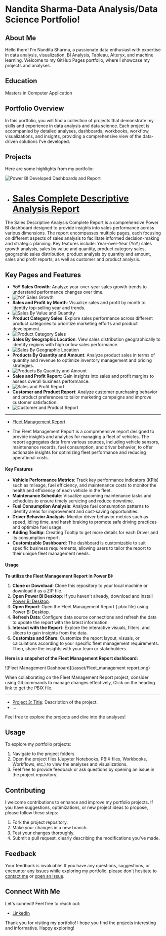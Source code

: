 # Nandita Sharma-Data Analysis/Data Science Portfolio!

## About Me

Hello there! I'm Nandita Sharma, a passionate data enthusiast with expertise in data analysis, visualization, BI Analysis, Tableau, Alteryx, and machine learning. Welcome to my GitHub Pages portfolio, where I showcase my projects and analyses.

## Education
Masters in Computer Application

## Portfolio Overview

In this portfolio, you will find a collection of projects that demonstrate my skills and experience in data analysis and data science. Each project is accompanied by detailed analyses, dashboards, workbooks, workflow, visualizations, and insights, providing a comprehensive view of the data-driven solutions I've developed.

## Projects

Here are some highlights from my portfolio:

![Power BI Developed Dashboards and Report](/asset/logo1.png)

- # [Sales Complete Descriptive Analysis Report](https://github.com/nandita2000/Power-Bi-Dashboards/blob/4b1371de20d0f742bb54998a1e7c2055198281d9/sales_complete_descriptive_analysis_report.pbix)

The Sales Descriptive Analysis Complete Report is a comprehensive Power BI dashboard designed to provide insights into sales performance across various dimensions. The report encompasses multiple pages, each focusing on different aspects of sales analysis to facilitate informed decision-making and strategic planning. 
Key features include: Year-over-Year (YoY) sales growth analysis, sales by value and quantity, product category sales, geographic sales distribution, product analysis by quantity and amount, sales and profit reports, as well as customer and product analysis.

## Key Pages and Features

- **YoY Sales Growth**: Analyze year-over-year sales growth trends to understand performance changes over time.
- ![YoY Sales Growth](/asset/sales_report1.png)
- **Sales and Profit by Month**: Visualize sales and profit by month to identify top-selling year and trends.
- ![Sales By Value and Quantity](/asset/Sreport2.png)    
- **Product Category Sales**: Explore sales performance across different product categories to prioritize marketing efforts and product development.
- ![Product Category Sales](/asset/Sreport4.png)
- **Sales By Geographic Location**: View sales distribution geographically to identify regions with high or low sales performance.
- ![Sales By Geographic Location](/asset/Sreport5.png)
- **Products By Quantity and Amount**: Analyze product sales in terms of quantity and revenue to optimize inventory management and pricing strategies.
- ![Products By Quantity and Amount](/asset/Sreport6.png)
- **Sales and Profit Report**: Gain insights into sales and profit margins to assess overall business performance.
- ![Sales and Profit Report](/asset/Sreport7.png)   
- **Customer and Product Report**: Analyze customer purchasing behavior and product preferences to tailor marketing campaigns and improve customer satisfaction.
- ![Customer and Product Report](/asset/Sreport8.png)
______________________________________________________________________________________________________________________________________________________________________

- [Fleet Management Report](https://github.com/nandita2000/Power-Bi-Dashboards/blob/4b1371de20d0f742bb54998a1e7c2055198281d9/fleet_management_report.pbix)

- The Fleet Management Report is a comprehensive report designed to provide insights and analytics for managing a fleet of vehicles. The report aggregates data from various sources, including vehicle sensors, maintenance records, fuel consumption, and driver behavior, to offer actionable insights for optimizing fleet performance and reducing operational costs.

#### **Key Features**

- **Vehicle Performance Metrics**: Track key performance indicators (KPIs) such as mileage, fuel efficiency, and maintenance costs to monitor the health and efficiency of each vehicle in the fleet.
- **Maintenance Schedule**: Visualize upcoming maintenance tasks and schedules to ensure timely servicing and reduce downtime.
- **Fuel Consumption Analysis**: Analyze fuel consumption patterns to identify areas for improvement and cost-saving opportunities.
- **Driver Behavior Analysis**: Monitor driver behavior metrics such as speed, idling time, and harsh braking to promote safe driving practices and optimize fuel usage.
- **Adding Tooltip**: Creating Tooltip to get more details for each Driver and its consumption report.
- **Customizable Dashboard**: The dashboard is customizable to suit specific business requirements, allowing users to tailor the report to their unique fleet management needs.

#### **Usage**

**To utilize the Fleet Management Report in Power BI:**

1. **Clone or Download**: Clone this repository to your local machine or download it as a ZIP file.
2. **Open Power BI Desktop**: If you haven't already, download and install [Power BI Desktop](https://powerbi.microsoft.com/desktop/).
3. **Open Report**: Open the Fleet Management Report (.pbix file) using Power BI Desktop.
4. **Refresh Data**: Configure data source connections and refresh the data to update the report with the latest information.
5. **Interact with the Report**: Explore the interactive visuals, filters, and slicers to gain insights from the data.
6. **Customize and Share**: Customize the report layout, visuals, or calculations according to your specific fleet management requirements. Then, share the insights with your team or stakeholders.
   
**Here is a snapshot of the Fleet Management Report dashboard:**

![Fleet Management Dashboard](/asset/Fleet_management report.png)

When collaborating on the Fleet Management Report project, consider using Git commands to manage changes effectively, Click on the heading link to get the PBIX file.


______________________________________________________________________________________________________________________________________________________________________

- [Project 3: Title](link-to-project-3): Description of the project.
- ...

Feel free to explore the projects and dive into the analyses!

## Usage

To explore my portfolio projects:

1. Navigate to the project folders.
2. Open the project files (Jupyter Notebooks, PBIX files, Workbooks, Workflows, etc.) to view the analyses and visualizations.
3. Feel free to provide feedback or ask questions by opening an issue in the project repository.

## Contributing

I welcome contributions to enhance and improve my portfolio projects. If you have suggestions, optimizations, or new project ideas to propose, please follow these steps:

1. Fork the project repository.
2. Make your changes in a new branch.
3. Test your changes thoroughly.
4. Submit a pull request, clearly describing the modifications you've made.

## Feedback

Your feedback is invaluable! If you have any questions, suggestions, or encounter any issues while exploring my portfolio, please don't hesitate to [contact me](nanditasharma182@gmail.com) or [open an issue](https://github.com/your-nandita2000/nandita-sharma-portfolio/issues).


## Connect With Me

Let's connect! Feel free to reach out:

- [LinkedIn](https://www.linkedin.com/in/nandita-sharma-2000/)


Thank you for visiting my portfolio! I hope you find the projects interesting and informative. Happy exploring!

